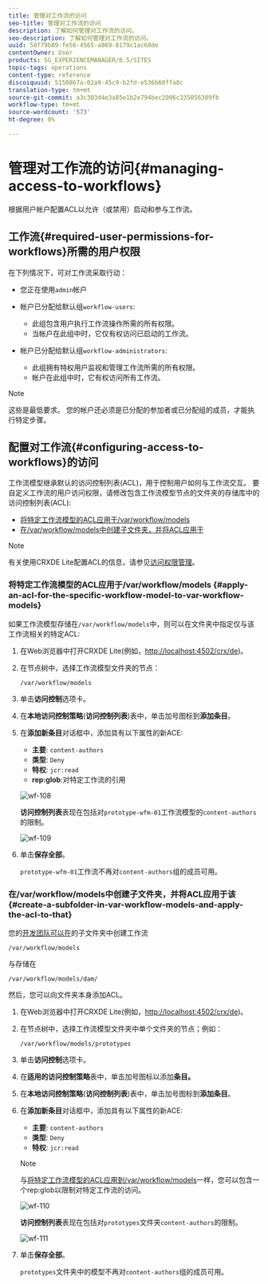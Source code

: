```yaml
---
title: 管理对工作流的访问
seo-title: 管理对工作流的访问
description: 了解如何管理对工作流的访问。
seo-description: 了解如何管理对工作流的访问。
uuid: 58f79b89-fe56-4565-a869-8179c1ac68de
contentOwner: User
products: SG_EXPERIENCEMANAGER/6.5/SITES
topic-tags: operations
content-type: reference
discoiquuid: 5150867a-02a9-45c9-b2fd-e536b60ffa8c
translation-type: tm+mt
source-git-commit: a3c303d4e3a85e1b2e794bec2006c335056309fb
workflow-type: tm+mt
source-wordcount: '573'
ht-degree: 0%

---
```



# 管理对工作流的访问{#managing-access-to-workflows}

根据用户帐户配置ACL以允许（或禁用）启动和参与工作流。

## 工作流{#required-user-permissions-for-workflows}所需的用户权限

在下列情况下，可对工作流采取行动：

* 您正在使用`admin`帐户
* 帐户已分配给默认组`workflow-users`:

   * 此组包含用户执行工作流操作所需的所有权限。
   * 当帐户在此组中时，它仅有权访问已启动的工作流。

* 帐户已分配给默认组`workflow-administrators`:

   * 此组拥有特权用户监视和管理工作流所需的所有权限。
   * 帐户在此组中时，它有权访问所有工作流。

>[!NOTE]
>
>这些是最低要求。 您的帐户还必须是已分配的参加者或已分配组的成员，才能执行特定步骤。

## 配置对工作流{#configuring-access-to-workflows}的访问

工作流模型继承默认的访问控制列表(ACL)，用于控制用户如何与工作流交互。 要自定义工作流的用户访问权限，请修改包含工作流模型节点的文件夹的存储库中的访问控制列表(ACL):

* [将特定工作流模型的ACL应用于/var/workflow/models](/help/sites-administering/workflows-managing.md#apply-an-acl-for-the-specific-workflow-model-to-var-workflow-models)
* [在/var/workflow/models中创建子文件夹，并将ACL应用于](/help/sites-administering/workflows-managing.md#create-a-subfolder-in-var-workflow-models-and-apply-the-acl-to-that)

>[!NOTE]
>
>有关使用CRXDE Lite配置ACL的信息，请参见[访问权限管理](/help/sites-administering/user-group-ac-admin.md#access-right-management)。

### 将特定工作流模型的ACL应用于/var/workflow/models {#apply-an-acl-for-the-specific-workflow-model-to-var-workflow-models}

如果工作流模型存储在`/var/workflow/models`中，则可以在文件夹中指定仅与该工作流相关的特定ACL:

1. 在Web浏览器中打开CRXDE Lite(例如，[http://localhost:4502/crx/de](http://localhost:4502/crx/de))。
1. 在节点树中，选择工作流模型文件夹的节点：

   `/var/workflow/models`

1. 单击&#x200B;**访问控制**&#x200B;选项卡。
1. 在&#x200B;**本地访问控制策略**(**访问控制列表**)表中，单击加号图标到&#x200B;**添加条目**。
1. 在&#x200B;**添加新条目**&#x200B;对话框中，添加具有以下属性的新ACE:

   * **主要**:  `content-authors`
   * **类型**: `Deny`
   * **特权**:  `jcr:read`
   * **rep:glob**:对特定工作流的引用

   ![wf-108](assets/wf-108.png)

   **访问控制列表**&#x200B;表现在包括对`prototype-wfm-01`工作流模型的`content-authors`的限制。

   ![wf-109](assets/wf-109.png)

1. 单击&#x200B;**保存全部**。

   `prototype-wfm-01`工作流不再对`content-authors`组的成员可用。

### 在/var/workflow/models中创建子文件夹，并将ACL应用于该{#create-a-subfolder-in-var-workflow-models-and-apply-the-acl-to-that}

您的[开发团队可以在](/help/sites-developing/workflows-models.md#creating-a-new-workflow)的子文件夹中创建工作流

`/var/workflow/models`

与存储在

`/var/workflow/models/dam/`

然后，您可以向文件夹本身添加ACL。

1. 在Web浏览器中打开CRXDE Lite(例如，[http://localhost:4502/crx/de](http://localhost:4502/crx/de))。
1. 在节点树中，选择工作流模型文件夹中单个文件夹的节点；例如：

   `/var/workflow/models/prototypes`

1. 单击&#x200B;**访问控制**&#x200B;选项卡。
1. 在&#x200B;**适用的访问控制策略**&#x200B;表中，单击加号图标以添加&#x200B;**条目。**
1. 在&#x200B;**本地访问控制策略**(**访问控制列表**)表中，单击加号图标到&#x200B;**添加条目**。
1. 在&#x200B;**添加新条目**&#x200B;对话框中，添加具有以下属性的新ACE:

   * **主要**:  `content-authors`
   * **类型**: `Deny`
   * **特权**:  `jcr:read`

   >[!NOTE]
   >
   >与[将特定工作流模型的ACL应用到/var/workflow/models](/help/sites-administering/workflows-managing.md#apply-an-acl-for-the-specific-workflow-model-to-var-workflow-models)一样，您可以包含一个rep:glob以限制对特定工作流的访问。

   ![wf-110](assets/wf-110.png)

   **访问控制列表**&#x200B;表现在包括对`prototypes`文件夹`content-authors`的限制。

   ![wf-111](assets/wf-111.png)

1. 单击&#x200B;**保存全部**。

   `prototypes`文件夹中的模型不再对`content-authors`组的成员可用。

